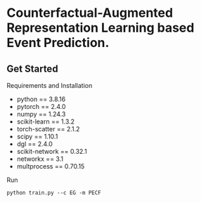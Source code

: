 # Counterfactual-Augmented Representation Learning based Event Prediction.

## Get Started

Requirements and Installation

* python == 3.8.16
* pytorch == 2.4.0
* numpy == 1.24.3
* scikit-learn == 1.3.2
* torch-scatter == 2.1.2
* scipy == 1.10.1
* dgl == 2.4.0
* scikit-network == 0.32.1
* networkx == 3.1
* multprocess == 0.70.15

Run

```
python train.py --c EG -m PECF
```
